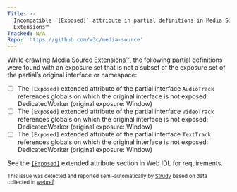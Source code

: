 ```yaml
---
Title: >-
  Incompatible `[Exposed]` attribute in partial definitions in Media Source
  Extensions™
Tracked: N/A
Repo: 'https://github.com/w3c/media-source'
---
```


While crawling [Media Source Extensions™](https://w3c.github.io/media-source/), the following partial definitions were found with an exposure set that is not a subset of the exposure set of the partial’s original interface or namespace:
* [ ] The `[Exposed]` extended attribute of the partial interface `AudioTrack` references globals on which the original interface is not exposed: DedicatedWorker (original exposure: Window)
* [ ] The `[Exposed]` extended attribute of the partial interface `VideoTrack` references globals on which the original interface is not exposed: DedicatedWorker (original exposure: Window)
* [ ] The `[Exposed]` extended attribute of the partial interface `TextTrack` references globals on which the original interface is not exposed: DedicatedWorker (original exposure: Window)

See the [`[Exposed]`](https://webidl.spec.whatwg.org/#Exposed) extended attribute section in Web IDL for requirements.

<sub>This issue was detected and reported semi-automatically by [Strudy](https://github.com/w3c/strudy/) based on data collected in [webref](https://github.com/w3c/webref/).</sub>
